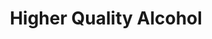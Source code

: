 ---
title: 'Higher Quality Alcohol'
text: 'Drink the best you can afford. Higher-quality alcohol tends to produce less of a hangover.'
tags: ['general-advice']
---